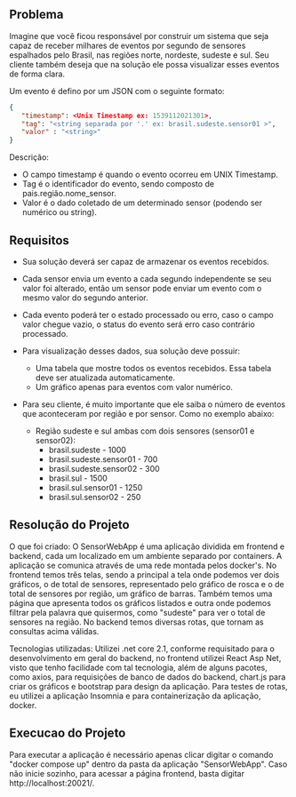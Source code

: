 ## Problema

Imagine que você ficou responsável por construir um sistema que seja capaz de receber milhares de eventos por segundo de sensores espalhados pelo Brasil, nas regiões norte, nordeste, sudeste e sul. Seu cliente também deseja que na solução ele possa visualizar esses eventos de forma clara.

Um evento é defino por um JSON com o seguinte formato:

```json
{
   "timestamp": <Unix Timestamp ex: 1539112021301>,
   "tag": "<string separada por '.' ex: brasil.sudeste.sensor01 >",
   "valor" : "<string>"
}
```

Descrição:
 * O campo timestamp é quando o evento ocorreu em UNIX Timestamp.
 * Tag é o identificador do evento, sendo composto de pais.região.nome_sensor.
 * Valor é o dado coletado de um determinado sensor (podendo ser numérico ou string).

## Requisitos

* Sua solução deverá ser capaz de armazenar os eventos recebidos.

* Cada sensor envia um evento a cada segundo independente se seu valor foi alterado, então um sensor pode enviar um evento com o mesmo valor do segundo anterior.

* Cada evento poderá ter o estado processado ou erro, caso o campo valor chegue vazio, o status do evento será erro caso contrário processado.

* Para visualização desses dados, sua solução deve possuir:
    * Uma tabela que mostre todos os eventos recebidos. Essa tabela deve ser atualizada automaticamente.
    * Um gráfico apenas para eventos com valor numérico.

* Para seu cliente, é muito importante que ele saiba o número de eventos que aconteceram por região e por sensor. Como no exemplo abaixo:
    * Região sudeste e sul ambas com dois sensores (sensor01 e sensor02):
        * brasil.sudeste - 1000
        * brasil.sudeste.sensor01 - 700
        * brasil.sudeste.sensor02 - 300
        * brasil.sul - 1500
        * brasil.sul.sensor01 - 1250
        * brasil.sul.sensor02 - 250    

## Resolução do Projeto

O que foi criado:
O SensorWebApp é uma aplicação dividida em frontend e backend, cada um localizado em um ambiente separado por containers.
A aplicação se comunica através de uma rede montada pelos docker's.
No frontend temos três telas, sendo a principal a tela onde podemos ver dois gráficos, o de total de sensores, representado pelo gráfico de rosca e o de total de sensores por região, um gráfico de barras.
Também temos uma página que apresenta todos os gráficos listados e outra onde podemos filtrar pela palavra que quisermos, como "sudeste" para ver o total de sensores na região.
No backend temos diversas rotas, que tornam as consultas acima válidas.

Tecnologias utilizadas:
Utilizei .net core 2.1, conforme requisitado para o desenvolvimento em geral do backend, no frontend utilizei React Asp Net, visto que tenho facilidade com tal tecnologia, além de alguns pacotes, como axios, para requisições de banco de dados do backend, chart.js para criar os gráficos e bootstrap para design da aplicação.
Para testes de rotas, eu utilizei a aplicação Insomnia  e para containerização da aplicação, docker.

## Execucao do Projeto

Para executar a aplicação é necessário apenas clicar digitar o comando "docker compose up" dentro da pasta da aplicação "SensorWebApp".
Caso não inicie sozinho, para acessar a página frontend, basta digitar http://localhost:20021/.
